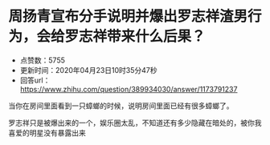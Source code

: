 # 周扬青宣布分手说明并爆出罗志祥渣男行为，会给罗志祥带来什么后果？
- 点赞数：5755
- 更新时间：2020年04月23日10时35分47秒
- 回答url：https://www.zhihu.com/question/389934030/answer/1173791237
<body>
 <p data-pid="OZ9_qK1t">当你在房间里面看到一只蟑螂的时候，说明房间里面已经有很多蟑螂了。</p>
 <p data-pid="7IIu-E94">罗志祥只是被爆出来的一个，娱乐圈太乱，不知道还有多少隐藏在暗处的，被你我喜爱的明星没有暴露出来</p>
</body>